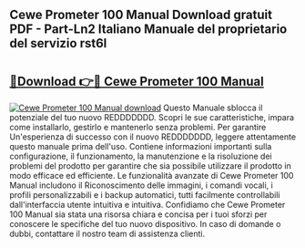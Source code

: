 ## Cewe Prometer 100 Manual Download gratuit PDF - Part-Ln2 Italiano Manuale del proprietario del servizio rst6l

# <h2><a href="http://dfelv12.blite.top/?on=Cewe+Prometer+100+Manual">🔗Download 👉🔴 Cewe Prometer 100 Manual</a></h2>

[![Cewe Prometer 100 Manual download](https://i.imgur.com/lujVjoI.png)](http://dfelv12.blite.top/?on=Cewe+Prometer+100+Manual)
Questo Manuale sblocca il potenziale del tuo nuovo REDDDDDDD. Scopri le sue caratteristiche, impara come installarlo, gestirlo e mantenerlo senza problemi. Per garantire Un'esperienza di successo con il nuovo REDDDDDDD, leggere attentamente questo manuale prima dell'uso. Contiene informazioni importanti sulla configurazione, il funzionamento, la manutenzione e la risoluzione dei problemi del prodotto per garantire che sia possibile utilizzare il prodotto in modo efficace ed efficiente. Le funzionalità avanzate di Cewe Prometer 100 Manual includono il Riconoscimento delle immagini, i comandi vocali, i profili personalizzabili e i backup automatici, tutti facilmente controllabili dall'interfaccia utente intuitiva e intuitiva. Confidiamo che Cewe Prometer 100 Manual sia stata una risorsa chiara e concisa per i tuoi sforzi per conoscere le specifiche del tuo nuovo dispositivo. In caso di domande o dubbi, contattare il nostro team di assistenza clienti.
